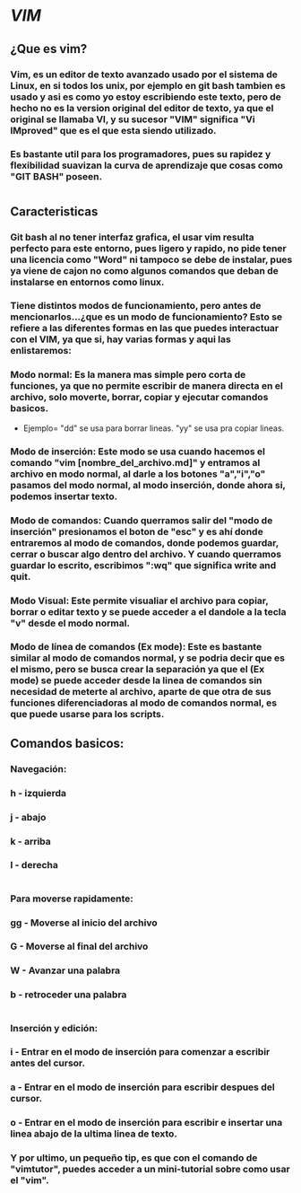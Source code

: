# **$VIM$**
## **¿Que es vim?**
### Vim, es un editor de texto avanzado usado por el sistema de Linux, en si todos los unix, por ejemplo en git bash tambien es usado y asi es como yo estoy escribiendo este texto, pero de hecho no es la version original del editor de texto, ya que el original se llamaba VI, y su sucesor "VIM" significa "Vi IMproved" que es el que esta siendo utilizado.
### Es bastante util para los programadores, pues su rapidez y flexibilidad suavizan la curva de aprendizaje que cosas como "GIT BASH" poseen.
# 
## **Caracteristicas**
### Git bash al no tener interfaz grafica, el usar vim resulta perfecto para este entorno, pues ligero y rapido, no pide tener una licencia como "Word" ni tampoco se debe de instalar, pues ya viene de cajon no como algunos comandos que deban de instalarse en entornos como linux.
### Tiene distintos modos de funcionamiento, pero antes de mencionarlos...¿que es un modo de funcionamiento? Esto se refiere a las diferentes formas en las que puedes interactuar con el VIM, ya que si, hay varias formas y aqui las enlistaremos:
### Modo normal: Es la manera mas simple pero corta de funciones, ya que no permite escribir de manera directa en el archivo, solo moverte, borrar, copiar y ejecutar comandos basicos.
- Ejemplo= "dd" se usa para borrar lineas. "yy" se usa pra copiar lineas.

### Modo de inserción: Este modo se usa cuando hacemos el comando "vim [nombre_del_archivo.md]" y entramos al archivo en modo normal, al darle a los botones "a","i","o" pasamos del modo normal, al modo inserción, donde ahora si, podemos insertar texto.
### Modo de comandos: Cuando querramos salir del "modo de inserción" presionamos el boton de "esc" y es ahí donde entraremos al modo de comandos, donde podemos guardar, cerrar o buscar algo dentro del archivo. Y cuando querramos guardar lo escrito, escribimos ":wq" que significa write and quit.
### Modo Visual: Este permite visualiar el archivo para copiar, borrar o editar texto y se puede acceder a el dandole a la tecla "v" desde el modo normal.
### Modo de línea de comandos (Ex mode): Este es bastante similar al modo de comandos normal, y se podria decir que es el mismo, pero se busca crear la separación ya que el (Ex mode) se puede acceder desde la linea de comandos sin necesidad de meterte al archivo, aparte de que otra de sus funciones diferenciadoras al modo de comandos normal, es que puede usarse para los scripts.

## Comandos basicos:
### Navegación:
### h - izquierda
### j - abajo
### k - arriba
### l - derecha
# 
### Para moverse rapidamente:
### gg - Moverse al inicio del archivo
### G - Moverse al final del archivo
### W - Avanzar una palabra
### b - retroceder una palabra
# 
### Inserción y edición:
### i - Entrar en el modo de inserción para comenzar a escribir antes del cursor.
### a - Entrar en el modo de inserción para escribir despues del cursor.
### o - Entrar en el modo de inserción para escribir e insertar una linea abajo de la ultima linea de texto.

### Y por ultimo, un pequeño tip, es que con el comando de "vimtutor", puedes acceder a un mini-tutorial sobre como usar el "vim".
